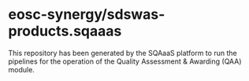 # eosc-synergy/sdswas-products.sqaaas
This repository has been generated by the SQAaaS platform to run the pipelines
for the operation of the
Quality Assessment & Awarding (QAA)
module.